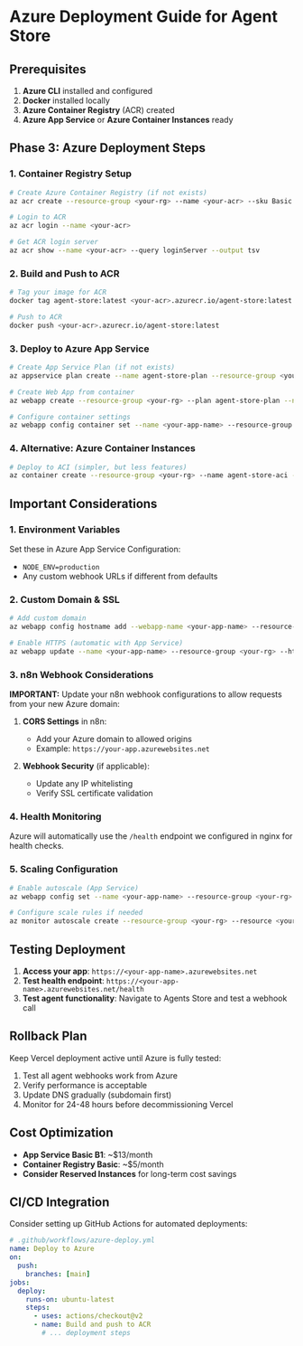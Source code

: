 # Azure Deployment Guide for Agent Store

## Prerequisites

1. **Azure CLI** installed and configured
2. **Docker** installed locally
3. **Azure Container Registry** (ACR) created
4. **Azure App Service** or **Azure Container Instances** ready

## Phase 3: Azure Deployment Steps

### 1. Container Registry Setup

```bash
# Create Azure Container Registry (if not exists)
az acr create --resource-group <your-rg> --name <your-acr> --sku Basic

# Login to ACR
az acr login --name <your-acr>

# Get ACR login server
az acr show --name <your-acr> --query loginServer --output tsv
```

### 2. Build and Push to ACR

```bash
# Tag your image for ACR
docker tag agent-store:latest <your-acr>.azurecr.io/agent-store:latest

# Push to ACR
docker push <your-acr>.azurecr.io/agent-store:latest
```

### 3. Deploy to Azure App Service

```bash
# Create App Service Plan (if not exists)
az appservice plan create --name agent-store-plan --resource-group <your-rg> --sku B1 --is-linux

# Create Web App from container
az webapp create --resource-group <your-rg> --plan agent-store-plan --name <your-app-name> --deployment-container-image-name <your-acr>.azurecr.io/agent-store:latest

# Configure container settings
az webapp config container set --name <your-app-name> --resource-group <your-rg> --docker-custom-image-name <your-acr>.azurecr.io/agent-store:latest --docker-registry-server-url https://<your-acr>.azurecr.io
```

### 4. Alternative: Azure Container Instances

```bash
# Deploy to ACI (simpler, but less features)
az container create --resource-group <your-rg> --name agent-store-aci --image <your-acr>.azurecr.io/agent-store:latest --cpu 1 --memory 1 --registry-login-server <your-acr>.azurecr.io --registry-username <acr-username> --registry-password <acr-password> --dns-name-label agent-store-unique --ports 80
```

## Important Considerations

### 1. Environment Variables
Set these in Azure App Service Configuration:
- `NODE_ENV=production`
- Any custom webhook URLs if different from defaults

### 2. Custom Domain & SSL
```bash
# Add custom domain
az webapp config hostname add --webapp-name <your-app-name> --resource-group <your-rg> --hostname <your-domain>

# Enable HTTPS (automatic with App Service)
az webapp update --name <your-app-name> --resource-group <your-rg> --https-only true
```

### 3. n8n Webhook Considerations

**IMPORTANT:** Update your n8n webhook configurations to allow requests from your new Azure domain:

1. **CORS Settings** in n8n:
   - Add your Azure domain to allowed origins
   - Example: `https://your-app.azurewebsites.net`

2. **Webhook Security** (if applicable):
   - Update any IP whitelisting
   - Verify SSL certificate validation

### 4. Health Monitoring

Azure will automatically use the `/health` endpoint we configured in nginx for health checks.

### 5. Scaling Configuration

```bash
# Enable autoscale (App Service)
az webapp config set --name <your-app-name> --resource-group <your-rg> --always-on true

# Configure scale rules if needed
az monitor autoscale create --resource-group <your-rg> --resource <your-app-name> --resource-type Microsoft.Web/sites --name autoscale-agent-store --min-count 1 --max-count 3 --count 1
```

## Testing Deployment

1. **Access your app**: `https://<your-app-name>.azurewebsites.net`
2. **Test health endpoint**: `https://<your-app-name>.azurewebsites.net/health`
3. **Test agent functionality**: Navigate to Agents Store and test a webhook call

## Rollback Plan

Keep Vercel deployment active until Azure is fully tested:
1. Test all agent webhooks work from Azure
2. Verify performance is acceptable
3. Update DNS gradually (subdomain first)
4. Monitor for 24-48 hours before decommissioning Vercel

## Cost Optimization

- **App Service Basic B1**: ~$13/month
- **Container Registry Basic**: ~$5/month
- **Consider Reserved Instances** for long-term cost savings

## CI/CD Integration

Consider setting up GitHub Actions for automated deployments:
```yaml
# .github/workflows/azure-deploy.yml
name: Deploy to Azure
on:
  push:
    branches: [main]
jobs:
  deploy:
    runs-on: ubuntu-latest
    steps:
      - uses: actions/checkout@v2
      - name: Build and push to ACR
        # ... deployment steps
```
